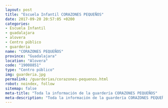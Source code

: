 ```yaml
---
layout: post
title: "Escuela Infantil CORAZONES PEQUEÑOS"
date: 2017-09-20 20:57:05 +0200
categories:
- Escuela Infantil
- guadalajara
- alovera
- Centro público
- guarderia
name: "CORAZONES PEQUEÑOS"
province: "Guadalajara"
location: "Alovera"
code: "19008851"
type: "Centro público"
img: guarderia.jpg
permalink: /guarderias/corazones-pequenos.html
robot: noindex, follow
sitemap: false
meta-title: "Toda la información de la guardería CORAZONES PEQUEÑOS"
meta-description: "Toda la información de la guardería CORAZONES PEQUEÑOS"
---
```

